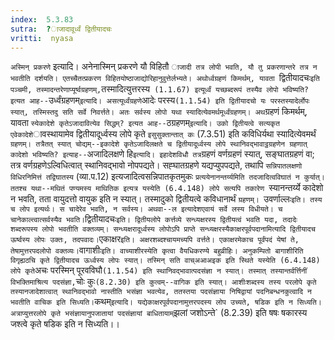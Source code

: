 ```yaml
---
index:  5.3.83
sutra:  ?ाजादावूर्ध्वं द्वितीयादचः
vritti:  nyasa
---
```


`अस्मिन् प्रकरणे` इत्यादि। अनेनास्मिन् प्रकरणे यौ विहितौ `ाजादी तत्र लोपी भवति, यौ तु प्रकरणान्तरे तत्र न भवतीति दर्शयति। एतच्चैतत्प्रकरण विहितयोष्ठाजाद्योरिहानुवुत्तेर्लभ्यते। अथोर्ध्वग्रहणं किमर्थम्, यावता `द्वितीयादचः` इति पञ्चमी, तस्मादन्तरेणाप्यूर्ष्वग्रहणम्, `तस्मादित्युत्तरस्य` (1.1.67) इत्यूर्ध्वं यच्छब्दरूपं तस्यैव लोपो भविष्यति? इत्यत आह--`उर्ध्वंग्रहणम्` इत्यादि। असत्यूर्ध्वंग्रहणे `आदेः परस्य` (1.1.54) इति द्वितीयादचो यः परस्तस्यादेर्लोपः स्यात्, तस्मिस्तदु सति सर्वे निवर्त्तते। अतः सर्वस्य लोपो यथा स्यादित्येवमर्थमूर्ध्वंग्रहणम्।
अथ `ग्रहणं किमर्थम्, यावता `स्येकादेशे कृतेऽजादावित्येव सिद्धम्? इत्यत आह--`ठग्रहणम्` इत्यादि। उको द्वितीयत्वे सत्यकृत एवेकादेशे `ावस्थायामेव द्वितीयादूर्ध्वस्य लोपे कृते `इसुसुक्तान्तात् कः` (7.3.51) इति कविधिर्यथा स्यादित्येवमर्थं `ग्रहणम्। तत्रैतत् स्यात् चोद्यम्--इकादेशे कृतेऽजादिलक्षते च द्वितीयादूर्ध्वस्य लोपे स्थानिवद्भावाट्ठग्रहणेन ग्रहणात् कादेशो भविष्यति? इत्याह--`अजादिलक्षणे हि` इत्यादि। इहादेशविधौ तत्र `ग्रहणं वर्णग्रहणं स्यात्, सङ्घातग्रहणं वा; तत्र वर्णग्रहणेऽल्विधित्वात् स्थानिवद्भावो नोपपद्यते। सह्घातग्रहणे यद्यप्युपपद्यते, तथापि `सन्निपातलक्षणो विधिरनिमित्तं तद्विघातस्य` (व्या.प.12) इत्यजादित्वसन्निपातकृतमुकः `प्रत्ययेनानन्तर्य्यमिति तदजादित्वविघातं न कुर्यात्। ततश्च यथा--मथितं पण्यमस्य माथितिक इत्यत्र यस्येति (6.4.148) लोपे सत्यपि तकारेण `स्यानन्तर्य्ये कादेशो न भवति, तता वायुदत्तो वायुक इति न स्यात्। तस्मादुको द्वितीयत्वे कविधानार्थं `ग्रहणम्।
`उवर्णाल्लः` इति। तस्य च लोप इत्यर्थः। स चादेरेव भवति, न सर्वस्य। अथवा--ल इत्यादेशएवायं सर्वे लस्य विधीयते। च चानेकाल्त्वात्सर्वस्यैव भवति।
`द्वितीयादचः` इति। द्वितीयलोपे कर्त्तव्ये सन्ध्यक्षरस्य द्वितीयत्वं भवति यदा, तदादेः शब्दरूपस्य लोपो भवतीति वक्तव्यम्। सन्ध्यक्षरादूर्ध्वस्य लोपोऽपि प्राप्ते सन्ध्यक्षरस्यैकाक्षरपूर्वपदानामित्यादि द्वितीयादच ऊर्ष्वस्य लोपः उक्तः, तदपवादः।
`एकाक्षर` इति। अक्षरशब्दश्चायमच्यपि वर्त्तते। एकाक्षरमेकाच पूर्वंपदं येषां ते, तेषामुत्तरपदलोपो वक्तव्यः। `वागाशीः` इति। वाच्याशीरस्येति कृत्वा वैयधिकरण्ये बहुव्रीहिः। अनुकम्पितो बागाशीरिति विगृह्यठचि कृते द्वितीयादच ऊर्ध्वस्य लोपः स्यात्। तस्मिन् सति वाच्अआअइक इति स्थिते यस्येति (6.4.148) लोपे कृते `अचः परस्मिन् पूरवविघौ` (1.1.54) इति स्थानिवद्भावात्पदसंज्ञा न स्यात्। तस्मात् तस्यान्तर्वर्त्तिनीं विभक्तिमाश्रित्य पदसंज्ञा, `चोः कुः` (8.2.30) इति कुत्वम्--वागिक इति स्यात्। आशीःशब्दस्य तस्य परलोपे कृते तस्यानजादेशात्वात् स्थानिवद्भावो नास्तीति भसंज्ञा भवत्येव, ततस्तया पदसंज्ञाया निषिद्वायां पदनिबन्धनकुत्वादि न भवतीति वाचिक इति सिध्यति।
`कथम्` इत्यादि। यद्येकाक्षरपूर्वपदानामुत्तरपदस्य लोप उच्यते, षडिक इति न सिध्यति। अत्राप्युत्तरलोपे कृते भसंज्ञायानुपजातायां पदसंज्ञायां बाधितायाम् `झलां जशोऽन्ते` (8.2.39) इति षषः षकारस्य जश्त्वे कृते षडिक इति न सिध्यति।।

